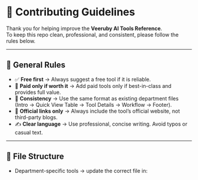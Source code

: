 # 🤝 Contributing Guidelines

Thank you for helping improve the **Veeruby AI Tools Reference**.  
To keep this repo clean, professional, and consistent, please follow the rules below.

---

## 📝 General Rules
- ✅ **Free first** → Always suggest a free tool if it is reliable.  
- 💎 **Paid only if worth it** → Add paid tools only if best-in-class and provides full value.  
- 🧭 **Consistency** → Use the same format as existing department files (Intro → Quick View Table → Tool Details → Workflow → Footer).  
- 🔗 **Official links only** → Always include the tool’s official website, not third-party blogs.  
- ✍️ **Clear language** → Use professional, concise writing. Avoid typos or casual text.  

---

## 📂 File Structure
- Department-specific tools → update the correct file in:  
